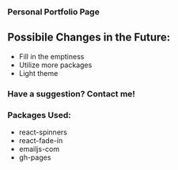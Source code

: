 ### Personal Portfolio Page

## Possibile Changes in the Future:
- Fill in the emptiness
- Utilize more packages
- Light theme

### Have a suggestion? Contact me!

### Packages Used:
- react-spinners
- react-fade-in
- emailjs-com
- gh-pages
